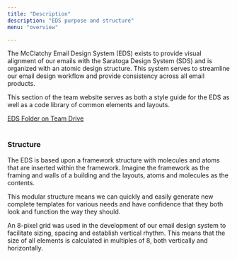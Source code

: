 ```yaml
---
title: "Description"
description: "EDS purpose and structure"
menu: "overview"

---
```

The McClatchy Email Design System (EDS) exists to provide visual alignment of our emails with the Saratoga Design System (SDS) and is organized with an atomic design structure. This system serves to streamline our email design workflow and provide consistency across all email products.

This section of the team website serves as both a style guide for the EDS as well as a code library of common elements and layouts.

<a class="button big promo" target="_blank" href="https://drive.google.com/drive/folders/1F-WvqYcw530VoMNRScPsy_5NyEWKtHFq">EDS Folder on Team Drive</a>
<br><br>

### Structure
The EDS is based upon a framework structure with molecules and atoms that are inserted within the framework. Imagine the framework as the framing and walls of a building and the layouts, atoms and molecules as the contents.

This modular structure means we can quickly and easily generate new complete templates for various needs and have confidence that they both look and function the way they should.

An 8-pixel grid was used in the development of our email design system to facilitate sizing, spacing and establish vertical rhythm. This means that the size of all elements is calculated in multiples of 8, both vertically and horizontally.
